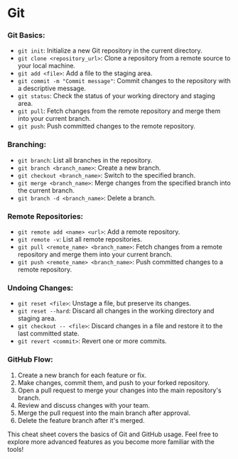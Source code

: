 # Git

### Git Basics:
- `git init`: Initialize a new Git repository in the current directory.
- `git clone <repository_url>`: Clone a repository from a remote source to your local machine.
- `git add <file>`: Add a file to the staging area.
- `git commit -m "Commit message"`: Commit changes to the repository with a descriptive message.
- `git status`: Check the status of your working directory and staging area.
- `git pull`: Fetch changes from the remote repository and merge them into your current branch.
- `git push`: Push committed changes to the remote repository.

### Branching:
- `git branch`: List all branches in the repository.
- `git branch <branch_name>`: Create a new branch.
- `git checkout <branch_name>`: Switch to the specified branch.
- `git merge <branch_name>`: Merge changes from the specified branch into the current branch.
- `git branch -d <branch_name>`: Delete a branch.

### Remote Repositories:
- `git remote add <name> <url>`: Add a remote repository.
- `git remote -v`: List all remote repositories.
- `git pull <remote_name> <branch_name>`: Fetch changes from a remote repository and merge them into your current branch.
- `git push <remote_name> <branch_name>`: Push committed changes to a remote repository.

### Undoing Changes:
- `git reset <file>`: Unstage a file, but preserve its changes.
- `git reset --hard`: Discard all changes in the working directory and staging area.
- `git checkout -- <file>`: Discard changes in a file and restore it to the last committed state.
- `git revert <commit>`: Revert one or more commits.

### GitHub Flow:
1. Create a new branch for each feature or fix.
2. Make changes, commit them, and push to your forked repository.
3. Open a pull request to merge your changes into the main repository's branch.
4. Review and discuss changes with your team.
5. Merge the pull request into the main branch after approval.
6. Delete the feature branch after it's merged.

This cheat sheet covers the basics of Git and GitHub usage. Feel free to explore more advanced features as you become more familiar with the tools!